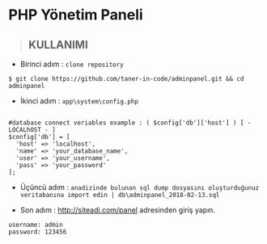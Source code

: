 # PHP Yönetim Paneli
> ## KULLANIMI
* Birinci adım : `` clone repository ``

```
$ git clone https://github.com/taner-in-code/adminpanel.git && cd adminpanel
```

* İkinci adım : `` app\system\config.php ``

```

#database connect veriables example : ( $config['db']['host'] ) [ - LOCALhOST - ]
$config['db'] = [
  'host' => 'localhost',
  'name' => 'your_database_name',
  'user' => 'your_username',
  'pass' => 'your_password'
];

```

* Üçüncü adım : `` anadizinde bulunan sql dump dosyasını oluşturduğunuz veritabanına import edin | db\adminpanel_2018-02-13.sql  ``

* Son adım : http://siteadi.com/panel adresinden giriş yapın.

```
username: admin
password: 123456

```
